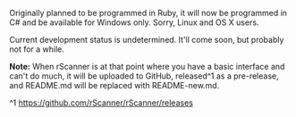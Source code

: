 Originally planned to be programmed in Ruby, it will now be programmed in C# and be available for Windows only. Sorry, Linux and OS X users.

Current development status is undetermined. It'll come soon, but probably not for a while.

**Note:** When rScanner is at that point where you have a basic interface and can't do much, it will be uploaded to GitHub, released^1 as a pre-release, and README.md will be replaced with README-new.md.

^1 https://github.com/rScanner/rScanner/releases
